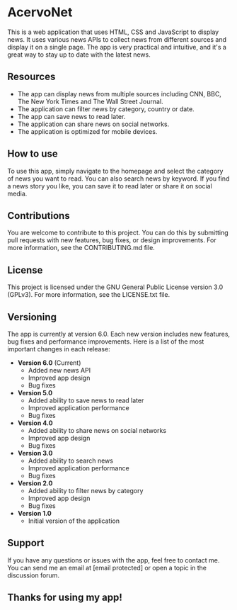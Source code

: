 # AcervoNet

This is a web application that uses HTML, CSS and JavaScript to display news. It uses various news APIs to collect news from different sources and display it on a single page. The app is very practical and intuitive, and it's a great way to stay up to date with the latest news.

## Resources

- The app can display news from multiple sources including CNN, BBC, The New York Times and The Wall Street Journal.
- The application can filter news by category, country or date.
- The app can save news to read later.
- The application can share news on social networks.
- The application is optimized for mobile devices.

## How to use

To use this app, simply navigate to the homepage and select the category of news you want to read. You can also search news by keyword. If you find a news story you like, you can save it to read later or share it on social media.

## Contributions

You are welcome to contribute to this project. You can do this by submitting pull requests with new features, bug fixes, or design improvements. For more information, see the CONTRIBUTING.md file.

## License

This project is licensed under the GNU General Public License version 3.0 (GPLv3). For more information, see the LICENSE.txt file.

## Versioning

The app is currently at version 6.0. Each new version includes new features, bug fixes and performance improvements. Here is a list of the most important changes in each release:

- **Version 6.0** (Current)
     - Added new news API
     - Improved app design
     - Bug fixes
- **Version 5.0**
     - Added ability to save news to read later
     - Improved application performance
     - Bug fixes
- **Version 4.0**
     - Added ability to share news on social networks
     - Improved app design
     - Bug fixes
- **Version 3.0**
     - Added ability to search news
     - Improved application performance
     - Bug fixes
- **Version 2.0**
     - Added ability to filter news by category
     - Improved app design
     - Bug fixes
- **Version 1.0**
     - Initial version of the application

## Support

If you have any questions or issues with the app, feel free to contact me. You can send me an email at [email protected] or open a topic in the discussion forum.

## Thanks for using my app!
